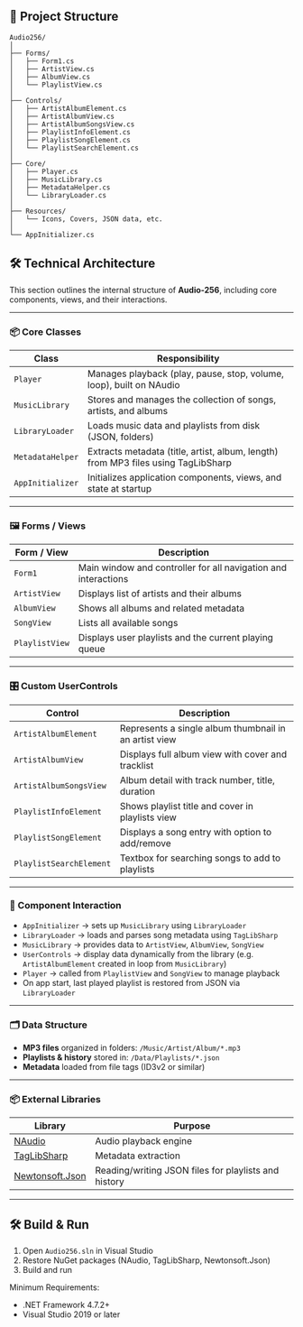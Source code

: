 ## 📁 Project Structure

```plaintext
Audio256/
│
├── Forms/
│   ├── Form1.cs
│   ├── ArtistView.cs
│   ├── AlbumView.cs
│   └── PlaylistView.cs
│
├── Controls/
│   ├── ArtistAlbumElement.cs
│   ├── ArtistAlbumView.cs
│   ├── ArtistAlbumSongsView.cs
│   ├── PlaylistInfoElement.cs
│   ├── PlaylistSongElement.cs
│   └── PlaylistSearchElement.cs
│
├── Core/
│   ├── Player.cs
│   ├── MusicLibrary.cs
│   ├── MetadataHelper.cs
│   └── LibraryLoader.cs
│
├── Resources/
│   └── Icons, Covers, JSON data, etc.
│
└── AppInitializer.cs
```  

## 🛠 Technical Architecture

This section outlines the internal structure of **Audio-256**, including core components, views, and their interactions.

---

### 📦 Core Classes

| Class | Responsibility |
|-------|----------------|
| `Player` | Manages playback (play, pause, stop, volume, loop), built on NAudio |
| `MusicLibrary` | Stores and manages the collection of songs, artists, and albums |
| `LibraryLoader` | Loads music data and playlists from disk (JSON, folders) |
| `MetadataHelper` | Extracts metadata (title, artist, album, length) from MP3 files using TagLibSharp |
| `AppInitializer` | Initializes application components, views, and state at startup |

---

### 🖼 Forms / Views

| Form / View | Description |
|-------------|-------------|
| `Form1` | Main window and controller for all navigation and interactions |
| `ArtistView` | Displays list of artists and their albums |
| `AlbumView` | Shows all albums and related metadata |
| `SongView` | Lists all available songs |
| `PlaylistView` | Displays user playlists and the current playing queue |

---

### 🎛️ Custom UserControls

| Control | Description |
|---------|-------------|
| `ArtistAlbumElement` | Represents a single album thumbnail in an artist view |
| `ArtistAlbumView` | Displays full album view with cover and tracklist |
| `ArtistAlbumSongsView` | Album detail with track number, title, duration |
| `PlaylistInfoElement` | Shows playlist title and cover in playlists view |
| `PlaylistSongElement` | Displays a song entry with option to add/remove |
| `PlaylistSearchElement` | Textbox for searching songs to add to playlists |

---

### 🔄 Component Interaction

- `AppInitializer` → sets up `MusicLibrary` using `LibraryLoader`
- `LibraryLoader` → loads and parses song metadata using `TagLibSharp`
- `MusicLibrary` → provides data to `ArtistView`, `AlbumView`, `SongView`
- `UserControls` → display data dynamically from the library (e.g. `ArtistAlbumElement` created in loop from `MusicLibrary`)
- `Player` → called from `PlaylistView` and `SongView` to manage playback
- On app start, last played playlist is restored from JSON via `LibraryLoader`

---

### 🗂 Data Structure

- **MP3 files** organized in folders: `/Music/Artist/Album/*.mp3`
- **Playlists & history** stored in: `/Data/Playlists/*.json`
- **Metadata** loaded from file tags (ID3v2 or similar)

---

### 📦 External Libraries

| Library | Purpose |
|--------|---------|
| [NAudio](https://github.com/naudio/NAudio) | Audio playback engine |
| [TagLibSharp](https://github.com/mono/taglib-sharp) | Metadata extraction |
| [Newtonsoft.Json](https://www.newtonsoft.com/json) | Reading/writing JSON files for playlists and history |

---

## 🛠 Build & Run

1. Open `Audio256.sln` in Visual Studio
2. Restore NuGet packages (NAudio, TagLibSharp, Newtonsoft.Json)
3. Build and run

Minimum Requirements:
- .NET Framework 4.7.2+
- Visual Studio 2019 or later